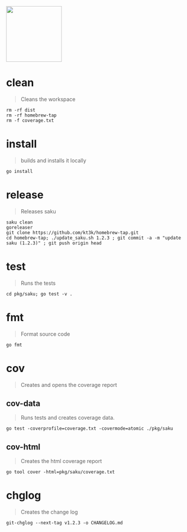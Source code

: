 <!-- saku 1.2.0 -->
<img width="150" src="https://kt3k.github.io/saku/media/saku-logo.svg" />

# clean
> Cleans the workspace

    rm -rf dist
    rm -rf homebrew-tap
    rm -f coverage.txt

# install
> builds and installs it locally

    go install

# release
> Releases saku

    saku clean
    goreleaser
    git clone https://github.com/kt3k/homebrew-tap.git
    cd homebrew-tap; ./update_saku.sh 1.2.3 ; git commit -a -m "update saku (1.2.3)" ; git push origin head

# test
> Runs the tests

    cd pkg/saku; go test -v .

# fmt
> Format source code

    go fmt

# cov
> Creates and opens the coverage report

## cov-data
> Runs tests and creates coverage data.

    go test -coverprofile=coverage.txt -covermode=atomic ./pkg/saku

## cov-html
> Creates the html coverage report

    go tool cover -html=pkg/saku/coverage.txt

# chglog
> Creates the change log

    git-chglog --next-tag v1.2.3 -o CHANGELOG.md
